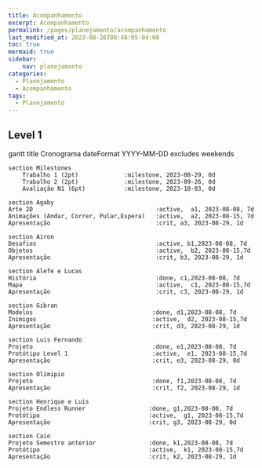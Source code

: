 ```yaml
---
title: Acompanhamento
excerpt: Acompanhamento
permalink: /pages/planejamento/acompanhamento
last_modified_at: 2023-08-26T08:48:05-04:00
toc: true
mermaid: true
sidebar:
    nav: planejamento
categories:
  - Planejamento
  - Acompanhamento
tags:
  - Planejamento
---
```


## Level 1

<div class="mermaid">
gantt
    title Cronograma
    dateFormat YYYY-MM-DD
    excludes weekends

    section Milestones
        Trabalho 1 (2pt)             :milestone, 2023-08-29, 0d
        Trabalho 2 (2pt)             :milestone, 2023-09-26, 0d        
        Avaliação N1 (6pt)           :milestone, 2023-10-03, 0d                

    section Agaby
    Arte 2D                                   :active,  a1, 2023-08-08, 7d
    Animações (Andar, Correr, Pular,Espera)   :active,  a2, 2023-08-15, 7d
    Apresentação                              :crit, a3, 2023-08-29, 1d                
    
    section Airon
    Desafios                                  :active, b1,2023-08-08, 7d
    Objetos                                   :active,  b2, 2023-08-15,7d
    Apresentação                              :crit, b3, 2023-08-29, 1d                    

    section Alefe e Lucas
    História                                  :done, c1,2023-08-08, 7d
    Mapa                                      :active,  c1, 2023-08-15,7d
    Apresentação                              :crit, c3, 2023-08-29, 1d                    

    section Gibran
    Modelos                                  :done, d1,2023-08-08, 7d
    Inimigos                                 :active,  d2, 2023-08-15,7d
    Apresentação                             :crit, d3, 2023-08-29, 1d                        

    section Luis Fernando
    Projeto                                  :done, e1,2023-08-08, 7d
    Protótipo Level 1                        :active,  e1, 2023-08-15,7d    
    Apresentação                             :crit, e3, 2023-08-29, 0d        

    section Olímipio
    Projeto                                  :done, f1,2023-08-08, 7d
    Apresentação                             :crit, f2, 2023-08-29, 1d            
    
    section Henrique e Luis
    Projeto Endless Runner                  :done, g1,2023-08-08, 7d
    Protótipo                               :active,  g1, 2023-08-15,7d    
    Apresentação                            :crit, g3, 2023-08-29, 0d        

    section Caio
    Projeto Semestre anterior               :done, k1,2023-08-08, 7d
    Protótipo                               :active,  k1, 2023-08-15,7d    
    Apresentação                            :crit, k2, 2023-08-29, 1d                

</div>
